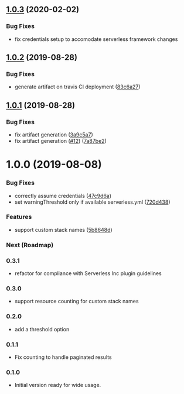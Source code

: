 ## [1.0.3](https://github.com/drexler/serverless-cloudformation-resource-counter/compare/v1.0.2...v1.0.3) (2020-02-02)

### Bug Fixes

* fix credentials setup to accomodate serverless framework changes

## [1.0.2](https://github.com/drexler/serverless-cloudformation-resource-counter/compare/v1.0.1...v1.0.2) (2019-08-28)


### Bug Fixes

* generate artifact on travis CI deployment ([83c6a27](https://github.com/drexler/serverless-cloudformation-resource-counter/commit/83c6a27))

## [1.0.1](https://github.com/drexler/serverless-cloudformation-resource-counter/compare/v1.0.0...v1.0.1) (2019-08-28)


### Bug Fixes

* fix artifact generation ([3a9c5a7](https://github.com/drexler/serverless-cloudformation-resource-counter/commit/3a9c5a7))
* fix artifact generation ([#12](https://github.com/drexler/serverless-cloudformation-resource-counter/issues/12)) ([7a87be2](https://github.com/drexler/serverless-cloudformation-resource-counter/commit/7a87be2))

# 1.0.0 (2019-08-08)


### Bug Fixes

* correctly assume credentials ([47c9d6a](https://github.com/drexler/serverless-cloudformation-resource-counter/commit/47c9d6a))
* set warningThreshold only if available serverless.yml ([720d438](https://github.com/drexler/serverless-cloudformation-resource-counter/commit/720d438))


### Features

* support custom stack names ([5b8648d](https://github.com/drexler/serverless-cloudformation-resource-counter/commit/5b8648d))

### Next (Roadmap)

### 0.3.1

-   refactor for compliance with Serverless Inc plugin guidelines

### 0.3.0

-   support resource counting for custom stack names

### 0.2.0

-   add a threshold option

### 0.1.1

-   Fix counting to handle paginated results

### 0.1.0

-   Initial version ready for wide usage.
